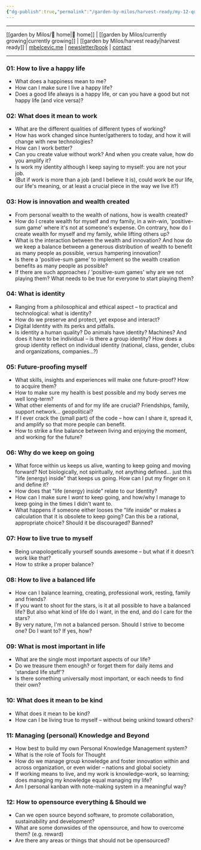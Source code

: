 ```yaml
---
{"dg-publish":true,"permalink":"/garden-by-milos/harvest-ready/my-12-questions/"}
---
```



---
[[garden by Milos/🏡 home\|🏡 home]] | [[garden by Milos/currently growing\|currently growing]] | [[garden by Milos/harvest ready\|harvest ready]] | [mbelcevic.me](https://mbelcevic.me/) | [newsletter/book](https://mbelcevic.me/BuildYourWay.html) | [contact](https://mbelcevic.me/Contact.html)

---


### 01: How to live a happy life
- What does a happiness mean to me?
- How can I make sure I live a happy life?
- Does a good life always is a happy life, or can you have a good but not happy life (and vice versa)?

### 02: What does it mean to work
- What are the different qualities of different types of working?
- How has work changed since hunter/gatherers to today, and how it will change with new technologies?
- How can I work better?
- Can you create value without work? And when you create value, how do you amplify it?
- Is work my identity although I keep saying to myself: you are not your job.
- (But if work is more than a job (and I believe it is), could work be our life, our life's meaning, or at least a crucial piece in the way we live it?)

### 03: How is innovation and wealth created
-   From personal wealth to the wealth of nations, how is wealth created?
-   How do I create wealth for myself and my family, in a win-win, 'positive-sum game' where it's not at someone's expense. On contrary, how do I create wealth for myself and my family, while lifting others up?
-   What is the interaction between the wealth and innovation? And how do we keep a balance between a generous distribution of wealth to benefit as many people as possible, versus hampering innovation?
-   Is there a 'positive-sum game' to implement so the wealth creation benefits as many people as possible?
-   If there are such approaches / 'positive-sum games' why are we not playing them? What needs to be true for everyone to start playing them?

### 04: What is identity
-   Ranging from a philosophical and ethical aspect – to practical and technological: what is identity?
-   How do we preserve and protect, yet expose and interact?
-   Digital Identity with its perks and pitfalls.
-   Is identity a human quality? Do animals have identity? Machines? And does it have to be individual – is there a group identity? How does a group identity reflect on individual identity (national, class, gender, clubs and organizations, companies...?)

### 05: Future-proofing myself
-   What skills, insights and experiences will make one future-proof? How to acquire them?
-   How to make sure my health is best possible and my body serves me well long-term?
-   What other elements of and for my life are crucial? Friendships, family, support network... geopolitical?
-   If I ever crack the (small part) of the code – how can I share it, spread it, and amplify so that more people can benefit.
-   How to strike a fine balance between living and enjoying the moment, and working for the future?

### 06: Why do we keep on going
-   What force within us keeps us alive, wanting to keep going and moving forward? Not biologically, not spiritually, not anything defined... just this "life (energy) inside" that keeps us going. How can I put my finger on it and define it?
-   How does that "life (energy) inside" relate to our Identity?
-   How can I make sure I _want_ to keep going, and how/why I manage to keep going in the times I didn't want to.
-   What happens if someone either looses the "life inside" or makes a calculation that it is obsolete to keep going? Can this be a rational, appropriate choice? Should it be discouraged? Banned?

### 07: How to live true to myself
-   Being unapologetically yourself sounds awesome – but what if it doesn't work like that?
-   How to strike a proper balance?

### 08: How to live a balanced life
-   How can I balance learning, creating, professional work, resting, family and friends?
-   If you want to shoot for the stars, is it at all possible to have a balanced life? But also what kind of life do I want, in the end, and do I care for the stars?
-   By very nature, I'm not a balanced person. Should I strive to become one? Do I want to? If yes, how?

### 09: What is most important in life
-   What are the single most important aspects of our life?
-   Do we treasure them enough? or forget them for daily items and 'standard life stuff'?
-   Is there something universally most important, or each needs to find their own?

### 10: What does it mean to be kind
-   What does it mean to be kind?
-   How can I be living true to myself – without being unkind toward others?

### 11: Managing (personal) Knowledge and Beyond
-   How best to build my own Personal Knowledge Management system?
-   What is the role of Tools for Thought
-   How do we manage group knowledge and foster innovation within and across organization, or even wider – nations and global society
-   If working means to live, and my work is knowledge-work, so learning; does managing my knowledge equal managing my life?
-   Am I personal kanban with note-making system in a meaningful way?

### 12: How to opensource everything & Should we
-   Can we open source beyond software, to promote collaboration, sustainability and development?
-   What are some donwsides of the opensource, and how to overcome them? (e.g. reward)
-   Are there any areas or things that should not be opensourced?
